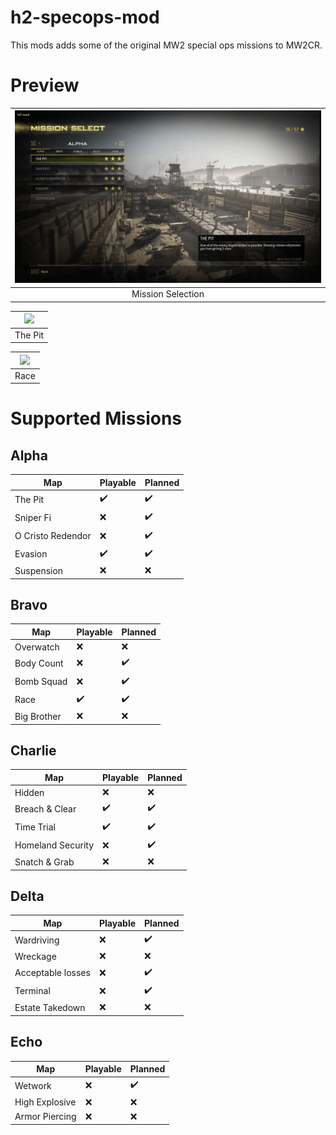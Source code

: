 # h2-specops-mod
This mods adds some of the original MW2 special ops missions to MW2CR. 
# Preview

| <img src="assets/github/frontend.png?raw=true" /> |
|:-:|
| Mission Selection |

| <img src="assets/github/pit.png?raw=true" /> |
|:-:|
| The Pit |

| <img src="assets/github/race.png?raw=true" /> |
|:-:|
| Race |

# Supported Missions

## Alpha
| Map  | Playable | Planned |
|-------------|-----|-----|
| The Pit  | ✔️ | ✔️ |
| Sniper Fi | ❌ | ✔️ |
| O Cristo Redendor | ❌ | ✔️ |
| Evasion | ✔️ | ✔️ |
| Suspension | ❌ | ❌ |

## Bravo
| Map  | Playable | Planned |
|-------------|-----|-----|
| Overwatch  | ❌ | ❌ |
| Body Count | ❌ | ✔️ |
| Bomb Squad | ❌ | ✔️ |
| Race | ✔️ | ✔️ |
| Big Brother | ❌ | ❌ |

## Charlie
| Map  | Playable | Planned |
|-------------|-----|-----|
| Hidden  | ❌ | ❌ |
| Breach & Clear | ✔️ | ✔️ |
| Time Trial | ✔️ | ✔️ |
| Homeland Security | ❌ | ✔️ |
| Snatch & Grab | ❌ | ❌ |

## Delta
| Map  | Playable | Planned |
|-------------|-----|-----|
| Wardriving  | ❌ | ✔️ |
| Wreckage | ❌ | ❌ |
| Acceptable losses | ❌ | ✔️ |
| Terminal | ❌ | ✔️ |
| Estate Takedown | ❌ | ❌ |

## Echo
| Map  | Playable | Planned |
|-------------|-----|-----|
| Wetwork  | ❌ | ✔️ |
| High Explosive | ❌ | ❌ |
| Armor Piercing | ❌ | ❌ |
